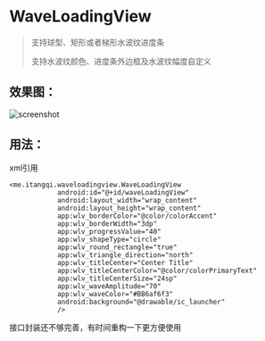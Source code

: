 # WaveLoadingView

> 支持球型、矩形或者梯形水波纹进度条
>
> 支持水波纹颜色、进度条外边框及水波纹幅度自定义

## 效果图：

![screenshot](https://github.com/SmartArvin/ForSmartTvDemos/raw/master/UI%E5%BC%80%E5%8F%91/%E3%80%90%E6%B0%B4%E6%B3%A2%E7%BA%B9%E8%BF%9B%E5%BA%A6%E6%9D%A1%E3%80%91WaveLoadingView/screenshot/screenshot.PNG)

## 用法：

xml引用

```
<me.itangqi.waveloadingview.WaveLoadingView
            android:id="@+id/waveLoadingView"
            android:layout_width="wrap_content"
            android:layout_height="wrap_content"
            app:wlv_borderColor="@color/colorAccent"
            app:wlv_borderWidth="3dp"
            app:wlv_progressValue="40"
            app:wlv_shapeType="circle"
            app:wlv_round_rectangle="true"
            app:wlv_triangle_direction="north"
            app:wlv_titleCenter="Center Title"
            app:wlv_titleCenterColor="@color/colorPrimaryText"
            app:wlv_titleCenterSize="24sp"
            app:wlv_waveAmplitude="70"
            app:wlv_waveColor="#BB6af6f3"
            android:background="@drawable/ic_launcher"
            />
```

接口封装还不够完善，有时间重构一下更方便使用